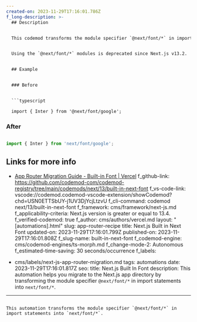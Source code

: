 ```yaml
---
created-on: 2023-11-29T17:16:01.786Z
f_long-description: >-
  ## Description


  This codemod transforms the module specifier `@next/font/*` in import statements into `next/font/*`.


  Using the `@next/font/*` modules is deprecated since Next.js v13.2.


  ## Example


  ### Before


  ```typescript

  import { Inter } from '@next/font/google';

  ```


  ### After


  ```typescript

  import { Inter } from 'next/font/google';

  ```


  ## Links for more info


  * [App Router Migration Guide - Built-in Font | Vercel](https://nextjs.org/docs/pages/building-your-application/upgrading/codemods#use-built-in-font)
f_github-link: https://github.com/codemod-com/codemod-registry/tree/main/codemods/next/13/built-in-next-font
f_vs-code-link: vscode://codemod.codemod-vscode-extension/showCodemod?chd=USN0ETTSbUY-j1UV3DjYcjLtzvU
f_cli-command: codemod next/13/built-in-next-font
f_framework: cms/framework/next-js.md
f_applicability-criteria: Next.js version is greater or equal to 13.4.
f_verified-codemod: true
f_author: cms/authors/vercel.md
layout: "[automations].html"
slug: app-router-recipe
title: Next.js Built in Next Font
updated-on: 2023-11-29T17:16:01.799Z
published-on: 2023-11-29T17:16:01.808Z
f_slug-name: built-in-next-font
f_codemod-engine: cms/codemod-engines/ts-morph.md
f_change-mode-2: Autonomous
f_estimated-time-saving: 30 seconds/occurrence
f_labels:
  - cms/labels/next-js-app-router-migration.md
tags: automations
date: 2023-11-29T17:16:01.817Z
seo:
  title: Next.js Built In Font
  description: This automation helps you migrate to the Next.js app directory by
    transforming the module specifier `@next/font/*` in import statements into
    `next/font/*`.
---
```

This automation transforms the module specifier `@next/font/*` in import statements into `next/font/*`.